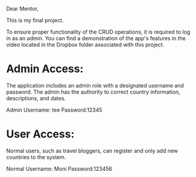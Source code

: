 Dear Mentor,

This is my final project.

To ensure proper functionality of the CRUD operations, it is required to log in as an admin. You can find a demonstration of the app's features in the video located in the Dropbox folder associated with this project.

# Admin Access:

The application includes an admin role with a designated username and password. The admin has the authority to correct country information, descriptions, and dates.

Admin
Username: tee
Password:12345

# User Access:

Normal users, such as travel bloggers, can register and only add new countries to the system.

Normal
Username: Moni
Password:123456
